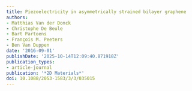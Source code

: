 ```yaml
---
title: Piezoelectricity in asymmetrically strained bilayer graphene
authors:
- Matthias Van der Donck
- Christophe De Beule
- Bart Partoens
- François M. Peeters
- Ben Van Duppen
date: '2016-09-01'
publishDate: '2025-10-14T12:09:40.871918Z'
publication_types:
- article-journal
publication: '*2D Materials*'
doi: 10.1088/2053-1583/3/3/035015
---
```


